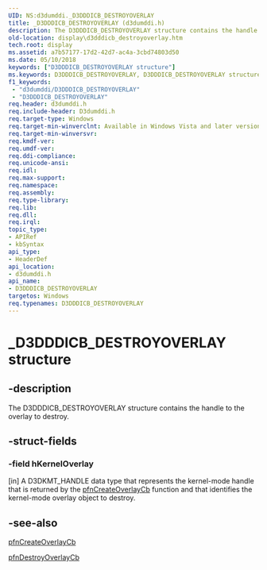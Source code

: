 ```yaml
---
UID: NS:d3dumddi._D3DDDICB_DESTROYOVERLAY
title: _D3DDDICB_DESTROYOVERLAY (d3dumddi.h)
description: The D3DDDICB_DESTROYOVERLAY structure contains the handle to the overlay to destroy.
old-location: display\d3dddicb_destroyoverlay.htm
tech.root: display
ms.assetid: a7b57177-17d2-42d7-ac4a-3cbd74803d50
ms.date: 05/10/2018
keywords: ["D3DDDICB_DESTROYOVERLAY structure"]
ms.keywords: D3DDDICB_DESTROYOVERLAY, D3DDDICB_DESTROYOVERLAY structure [Display Devices], D3D_param_Structs_7d32095a-c3ac-427a-8719-1125a85b9495.xml, _D3DDDICB_DESTROYOVERLAY, d3dumddi/D3DDDICB_DESTROYOVERLAY, display.d3dddicb_destroyoverlay
f1_keywords:
 - "d3dumddi/D3DDDICB_DESTROYOVERLAY"
 - "D3DDDICB_DESTROYOVERLAY"
req.header: d3dumddi.h
req.include-header: D3dumddi.h
req.target-type: Windows
req.target-min-winverclnt: Available in Windows Vista and later versions of the Windows operating systems.
req.target-min-winversvr: 
req.kmdf-ver: 
req.umdf-ver: 
req.ddi-compliance: 
req.unicode-ansi: 
req.idl: 
req.max-support: 
req.namespace: 
req.assembly: 
req.type-library: 
req.lib: 
req.dll: 
req.irql: 
topic_type:
- APIRef
- kbSyntax
api_type:
- HeaderDef
api_location:
- d3dumddi.h
api_name:
- D3DDDICB_DESTROYOVERLAY
targetos: Windows
req.typenames: D3DDDICB_DESTROYOVERLAY
---
```


# _D3DDDICB_DESTROYOVERLAY structure


## -description


The D3DDDICB_DESTROYOVERLAY structure contains the handle to the overlay to destroy.


## -struct-fields




### -field hKernelOverlay

[in] A D3DKMT_HANDLE data type that represents the kernel-mode handle that is returned by the <a href="https://docs.microsoft.com/windows-hardware/drivers/ddi/d3dumddi/nc-d3dumddi-pfnd3dddi_createoverlaycb">pfnCreateOverlayCb</a> function and that identifies the kernel-mode overlay object to destroy. 


## -see-also




<a href="https://docs.microsoft.com/windows-hardware/drivers/ddi/d3dumddi/nc-d3dumddi-pfnd3dddi_createoverlaycb">pfnCreateOverlayCb</a>



<a href="https://docs.microsoft.com/windows-hardware/drivers/ddi/d3dumddi/nc-d3dumddi-pfnd3dddi_destroyoverlaycb">pfnDestroyOverlayCb</a>
 

 

